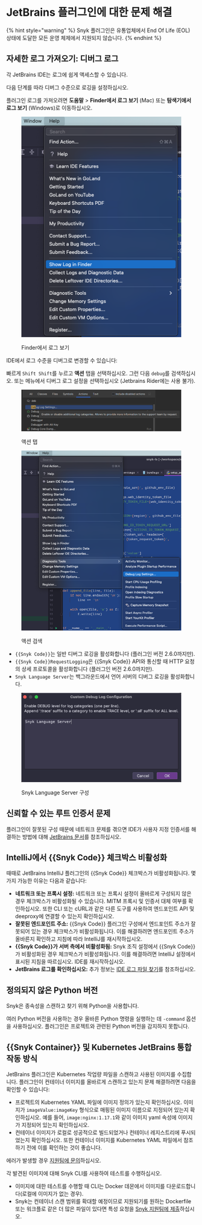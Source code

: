 # JetBrains 플러그인에 대한 문제 해결

{% hint style="warning" %}
Snyk 플러그인은 유통업체에서 End Of Life (EOL) 상태에 도달한 모든 운영 체제에서 지원되지 않습니다.&#x20;
{% endhint %}

## 자세한 로그 가져오기: 디버그 로그

각 JetBrains IDE는 로그에 쉽게 액세스할 수 있습니다.

다음 단계를 따라 디버그 수준으로 로깅을 설정하십시오.

플러그인 로그를 가져오려면 **도움말** > **Finder에서 로그 보기** (Mac) 또는 **탐색기에서 로그 보기** (Windows)로 이동하십시오.

<figure><img src="../../../.gitbook/assets/image (487).png" alt="Finder에서 로그 보기"><figcaption><p>Finder에서 로그 보기</p></figcaption></figure>

IDE에서 로그 수준을 디버그로 변경할 수 있습니다:

빠르게 `Shift Shift`를 누르고 **액션** 탭을 선택하십시오. 그런 다음 `debug`를 검색하십시오. 또는 메뉴에서 디버그 로그 설정을 선택하십시오 (Jetbrains Rider에는 사용 불가).

<figure><img src="../../../.gitbook/assets/image (488).png" alt="액션 탭"><figcaption><p>액션 탭</p></figcaption></figure>

<figure><img src="../../../.gitbook/assets/image (489).png" alt="액션 검색"><figcaption><p>액션 검색</p></figcaption></figure>

- `{{Snyk Code}}`는 일반 디버그 로깅을 활성화합니다 (플러그인 버전 2.6.0까지만).
- `{{Snyk Code}}RequestLogging`은 {{Snyk Code}} API와 통신할 때 HTTP 요청의 상세 프로토콜을 활성화합니다 (플러그인 버전 2.6.0까지만).
- `Snyk Language Server`는 백그라운드에서 언어 서버의 디버그 로깅을 활성화합니다.

<figure><img src="../../../.gitbook/assets/image (490).png" alt="Snyk Language Server 구성"><figcaption><p>Snyk Language Server 구성</p></figcaption></figure>

## 신뢰할 수 있는 루트 인증서 문제

플러그인이 잘못된 구성 때문에 네트워크 문제를 겪으면 IDE가 사용자 지정 인증서를 해결하는 방법에 대해 [JetBrains 문서](https://www.jetbrains.com/help/idea/ssl-certificates.html)를 참조하십시오.

## IntelliJ에서 {{Snyk Code}} 체크박스 비활성화

때때로 JetBrains IntelliJ 플러그인의 {{Snyk Code}} 체크박스가 비활성화됩니다. 몇 가지 가능한 이유는 다음과 같습니다:

- **네트워크 또는 프록시 설정:** 네트워크 또는 프록시 설정이 올바르게 구성되지 않은 경우 체크박스가 비활성화될 수 있습니다. MITM 프록시 및 인증서 대체 여부를 확인하십시오. 또한 CLI 또는 cURL과 같은 다른 도구를 사용하여 엔드포인트 API 및 deeproxy에 연결할 수 있는지 확인하십시오.&#x20;
- **잘못된 엔드포인트 주소:** {{Snyk Code}} 플러그인 구성에서 엔드포인트 주소가 잘못되어 있는 경우 체크박스가 비활성화됩니다. 이를 해결하려면 엔드포인트 주소가 올바른지 확인하고 지침에 따라 IntelliJ를 재시작하십시오.
- **{{Snyk Code}}가 서버 측에서 비활성화됨:** Snyk 조직 설정에서 {{Snyk Code}}가 비활성화된 경우 체크박스가 비활성화됩니다. 이를 해결하려면 IntelliJ 설정에서 표시된 지침을 따르십시오. IDE를 재시작하십시오.
- **JetBrains 로그를 확인하십시오:** 추가 정보는 [IDE 로그 파일 찾기](https://intellij-support.jetbrains.com/hc/en-us/articles/207241085-Locating-IDE-log-files)를 참조하십시오.

## 정의되지 않은 Python 버전

Snyk은 종속성을 스캔하고 찾기 위해 Python을 사용합니다.&#x20;

여러 Python 버전을 사용하는 경우 올바른 Python 명령을 실행하는 데 `-command` 옵션을 사용하십시오. 플러그인은 프로젝트와 관련된 Python 버전을 감지하지 못합니다.

## {{Snyk Container}} 및 Kubernetes JetBrains 통합 작동 방식

JetBrains 플러그인은 Kubernetes 작업량 파일을 스캔하고 사용된 이미지를 수집합니다. 플러그인이 컨테이너 이미지를 올바르게 스캔하고 있는지 문제 해결하려면 다음을 확인할 수 있습니다:

- 프로젝트의 Kubernetes YAML 파일에 이미지 정의가 있는지 확인하십시오. 이미지가 `imageValue:imageKey` 형식으로 매핑된 이미지 이름으로 지정되어 있는지 확인하십시오. 예를 들어, `image:nginx:1.17.1`와 같이 이미지 yaml 속성에 이미지가 지정되어 있는지 확인하십시오.
- 컨테이너 이미지가 로컬로 성공적으로 빌드되었거나 컨테이너 레지스트리에 푸시되었는지 확인하십시오. 또한 컨테이너 이미지를 Kubernetes YAML 파일에서 참조하기 전에 이를 확인하는 것이 좋습니다.

에러가 발생할 경우 [지원팀에 문의](https://snyk.zendesk.com/agent/dashboard)하십시오.

각 발견된 이미지에 대해 Snyk CLI를 사용하여 테스트를 수행하십시오.

- 이미지에 대한 테스트를 수행할 때 CLI는 Docker 데몬에서 이미지를 다운로드합니다(로컬에 이미지가 없는 경우).
- Snyk는 컨테이너 스캔 범위를 확대할 예정이므로 지원되기를 원하는 Dockerfile 또는 워크플로 같은 더 많은 파일이 있다면 특성 요청을 [Snyk 지원팀에 제출](https://support.snyk.io)하십시오.